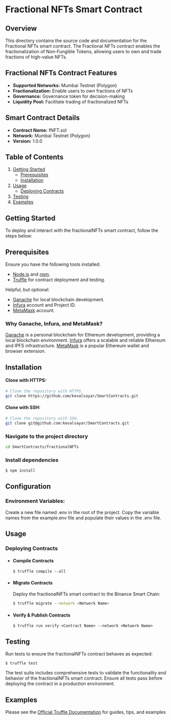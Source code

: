 # Fractional NFTs Smart Contract

## Overview

This directory contains the source code and documentation for the Fractional NFTs smart contract. The Fractional NFTs contract enables the fractionalization of Non-Fungible Tokens, allowing users to own and trade fractions of high-value NFTs.

## Fractional NFTs Contract Features

- **Supported Networks:** Mumbai Testnet (Polygon)
- **Fractionalization:** Enable users to own fractions of NFTs
- **Governance:** Governance token for decision-making
- **Liquidity Pool:** Facilitate trading of fractionalized NFTs

## Smart Contract Details

- **Contract Name:** fNFT.sol
- **Network:** Mumbai Testnet (Polygon)
- **Version:** 1.0.0

## Table of Contents

1. [Getting Started](#getting-started)
   - [Prerequisites](#prerequisites)
   - [Installation](#installation)
2. [Usage](#usage)
   - [Deploying Contracts](#deploying-contracts)
3. [Testing](#testing)
4. [Examples](#examples)

## **Getting Started**

To deploy and interact with the fractionalNFTs smart contract, follow the steps below:

## **Prerequisites**

Ensure you have the following tools installed:

- [Node.js](https://nodejs.org/) and [npm](https://www.npmjs.com/).
- [Truffle](https://www.trufflesuite.com/truffle) for contract deployment and testing.

Helpful, but optional:

- [Ganache](https://github.com/trufflesuite/ganache#getting-started) for local blockchain development.
- [Infura](https://infura.io/) account and Project ID.
- [MetaMask](https://metamask.io/) account.

### **Why Ganache, Infura, and MetaMask?**

[Ganache](https://github.com/trufflesuite/ganache#getting-started) is a personal blockchain for Ethereum development, providing a local blockchain environment. [Infura](https://infura.io/) offers a scalable and reliable Ethereum and IPFS infrastructure. [MetaMask](https://metamask.io/) is a popular Ethereum wallet and browser extension.

## **Installation**

#### **Clone with HTTPS:**

```bash
# Clone the repository with HTTPS.
git clone https://github.com/kevalsayar/SmartContracts.git
```

#### **Clone with SSH:**

```bash
# Clone the repository with SSH.
git clone git@github.com:kevalsayar/SmartContracts.git
```

### Navigate to the project directory

```bash
cd SmartContracts/fractionalNFTs
```

### Install dependencies

```bash
$ npm install
```

## **Configuration**

### Environment Variables:

Create a new file named .env in the root of the project. Copy the variable names from the example.env file and populate their values in the .env file.

## **Usage**

### **Deploying Contracts**

- #### **Compile Contracts**
  ```
  $ truffle compile --all
  ```
- #### **Migrate Contracts**

  Deploy the fractionalNFTs smart contract to the Binance Smart Chain:

  ```bash
  $ truffle migrate --network <Network Name>
  ```

- #### **Verify & Publish Contracts**

  ```
  $ truffle run verify <Contract Name> --network <Network Name>
  ```

## **Testing**

Run tests to ensure the fractionalNFTs contract behaves as expected:

```
$ truffle test
```

The test suite includes comprehensive tests to validate the functionality and behavior of the fractionalNFTs smart contract. Ensure all tests pass before deploying the contract in a production environment.

## **Examples**

Please see the [Official Truffle Documentation](https://trufflesuite.com/docs/) for guides, tips, and examples
